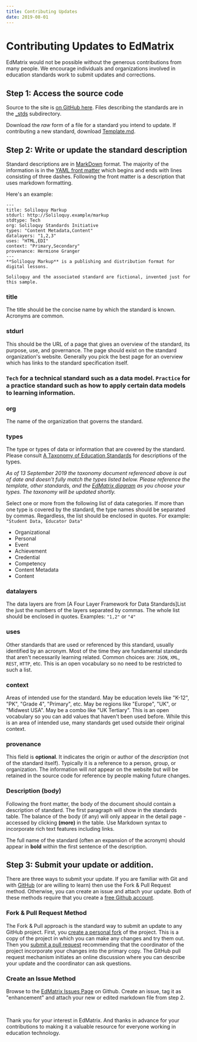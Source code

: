 ```yaml
---
title: Contributing Updates
date: 2019-08-01
---
```

# Contributing Updates to EdMatrix

EdMatrix would not be possible without the generous contributions from many people. We encourage individuals and organizations involved in education standards work to submit updates and corrections.

## Step 1: Access the source code

Source to the site is [on GitHub here](https://github.com/EdMatrix/edmatrix.github.io). Files describing the standards are in the [_stds](https://github.com/EdMatrix/edmatrix.github.io/tree/master/_stds) subdirectory.

Download the *raw* form of a file for a standard you intend to update. If contributing a new standard, download [Template.md](https://raw.githubusercontent.com/EdMatrix/edmatrix.github.io/master/_stds/Template.md).

## Step 2: Write or update the standard description

Standard descriptions are in [MarkDown](https://guides.github.com/features/mastering-markdown/) format. The majority of the information is in the [YAML front matter](https://jekyllrb.com/docs/front-matter/) which begins and ends with lines consisting of three dashes. Following the front matter is a description that uses markdown formatting.

Here's an example:

    ---
    title: Soliloquy Markup  
    stdurl: http://Soliloquy.example/markup
    stdtype: Tech
    org: Soliloquy Standards Initiative
    types: "Content Metadata,Content"
    datalayers: "1,2,3"
    uses: "HTML,EDI"
    context: "Primary,Secondary"
    provenance: Hermione Granger
    ---
    **Soliloquy Markup** is a publishing and distribution format for digital lessons.
    
    Soliloquy and the associated standard are fictional, invented just for this sample.

### title
The title should be the concise name by which the standard is known. Acronyms are common.

### stdurl
This should be the URL of a page that gives an overview of the standard, its purpose, use, and governance. The page should exist on the standard organization's website. Generally you pick the best page for an overview which has links to the standard specification itself.

### `Tech` for a technical standard such as a data model. `Practice` for a practice standard such as how to apply certain data models to learning information.

### org
The name of the organization that governs the standard.

### types
The type or types of data or information that are covered by the standard. Please consult [A Taxonomy of Education Standards](http://www.edmatrix.org/taxonomyofstandards.pdf) for descriptions of the types.

*As of 13 September 2019 the taxonomy document referenced above is out of date and doesn't fully match the types listed below. Please reference the template, other standards, and the [EdMatrix diagram](/matrix.html) as you choose your types. The taxonomy will be updated shortly.*

Select one or more from the following list of data categories. If more than one type is covered by the standard, the type names should be separated by commas. Regardless, the list should be enclosed in quotes. For example: `"Student Data, Educator Data"`

* Organizational
* Personal
* Event
* Achievement
* Credential
* Competency
* Content Metadata
* Content

### datalayers
The data layers are from [A Four Layer Framework for Data Standards]List the just the numbers of the layers separated by commas. The whole list should be enclosed in quotes. Examples: `"1,2"` or `"4"`

### uses
Other standards that are used or referenced by this standard, usually identified by an acronym. Most of the time they are fundamental standards that aren't necessarily learning related. Common choices are: `JSON`, `XML`, `REST`, `HTTP`, etc. This is an open vocabulary so no need to be restricted to such a list.

### context
Areas of intended use for the standard. May be education levels like "K-12", "PK", "Grade 4", "Primary", etc. May be regions like "Europe", "UK", or "Midwest USA". May be a combo like "UK Tertiary". This is an open vocabulary so you can add values that haven't been used before. While this is an area of intended use, many standards get used outside their original context.

### provenance
This field is **optional**. It indicates the origin or author of the *description* (not of the standard itself). Typically it is a reference to a person, group, or organization. The information will *not* appear on the website but will be retained in the source code for reference by people making future changes.

### Description (body)
Following the front matter, the body of the document should contain a description of standard. The first paragraph will show in the standards table. The balance of the body (if any) will only appear in the detail page - accessed by clicking **(more)** in the table. Use Markdown syntax to incorporate rich text features including links.

The full name of the standard (often an expansion of the acronym) should appear in **bold** within the first sentence of the description.

## Step 3: Submit your update or addition.

There are three ways to submit your update. If you are familiar with Git and with [GitHub](https://github.com/) (or are willing to learn) then use the Fork & Pull Request method. Otherwise, you can create an issue and attach your update. Both of these methods require that you create a [free Github account](https://github.com/join).

### Fork & Pull Request Method

The Fork & Pull approach is the standard way to submit an update to any GitHub project. First, you [create a personal fork](https://help.github.com/en/articles/about-forks) of the project. This is a copy of the project in which you can make any changes and try them out. Then you [submit a pull request](https://help.github.com/en/articles/about-pull-requests) recommending that the coordinator of the project incorporate your changes into the primary copy. The GitHub pull request mechanism initiates an online discussion where you can describe your update and the coordinator can ask questions.

### Create an Issue Method

Browse to the [EdMatrix Issues Page](https://github.com/edmatrix/edmatrix.github.io/issues) on Github. Create an issue, tag it as "enhancement" and attach your new or edited markdown file from step 2.

&nbsp;

Thank you for your interest in EdMatrix. And thanks in advance for your contributions to making it a valuable resource for everyone working in education technology.

